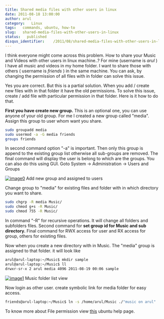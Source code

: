```yaml
---
title: Shared media files with other users in linux
date: 2011-08-18 13:00:00
author: arul
category:   Linux
tags:   commands, ubuntu, how-to
slug:   shared-media-files-with-other-users-in-linux
status:   published
disqus_identifier:    /2011/08/shared-media-files-with-other-users-in-linux.html
---
```


I think everyone might come across this problem. How to share your Music
and Videos with other users in linux machine..? For mine (username is
*arul* ) I have all music and videos in my home folder. I want to share
those with others ( username is *friends* ) in the same machine. You can
ask, by changing the permission of all files with in folder can solve
this issue.

Yes you are correct. But this is a partial solution. When you add /
create new files with in that folder it have the old permissions. To
solve this issue, create / add file with particular permission in that
folder. Here is it how to do that.

**First you have create new group.** This is an optional one, you can
use anyone of your old group. For me I created a new group called
\"media\". Assign this group to user whom want you share.

``` bash
sudo groupadd media
sudo usermod -a -G media friends
groups friends
```

In second command option \"-a\" is important. Then only this group is
append to the existing group list otherwise all sub-groups are removed.
The final command will display the user is belong to which are the
groups. You can also do this using GUI. Goto System → Administration →
Users and Groups

[![image0](http://3.bp.blogspot.com/-pcMtYOBwgNw/Tk1IGvf9TFI/AAAAAAAAArM/aG_-IY2tIoI/s400/added%2Bnew%2Bgroup.png)](http://3.bp.blogspot.com/-pcMtYOBwgNw/Tk1IGvf9TFI/AAAAAAAAArM/aG_-IY2tIoI/s1600/added%2Bnew%2Bgroup.png)
Add new group and assigned to users

Change group to \"media\" for existing files and folder with in which
directory you want to share.

``` bash
sudo chgrp -R media Music/
sudo chmod g+s -R Music/
sudo chmod 755 -R Music/
```

In command \"-R\" for recursive operations. It will change all folders
and subfolders files. Second command for **set group id for Music and
sub directory.** Final command for RWX access for user and RX access for
group, others for existing files.

Now when you create a new directory with in Music. The \"media\" group
is assigned to that folder. it will look like

``` bash
arul@arul-laptop:~/Music$ mkdir sample
arul@arul-laptop:~/Music$ ll
drwxr-sr-x 2 arul media 4096 2011-08-19 00:06 sample
```

[![image1](http://4.bp.blogspot.com/-Kyx5kwFVL-c/Tk1eB3TFRKI/AAAAAAAAArU/4F3lIBkXnnc/s400/media%2Bfolder.png)](http://4.bp.blogspot.com/-Kyx5kwFVL-c/Tk1eB3TFRKI/AAAAAAAAArU/4F3lIBkXnnc/s1600/media%2Bfolder.png)
Music folder list view

Now login as other user. create symbolic link for media folder for easy
access.

``` bash
friends@arul-laptop:~/Music$ ln -s /home/arul/Music ./"music on arul"
```

To know more about File permission view
[this](https://help.ubuntu.com/community/FilePermissions) ubuntu help
page.
